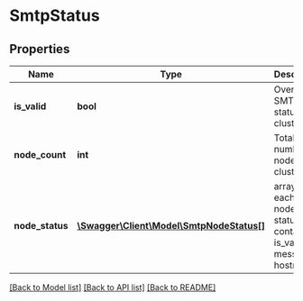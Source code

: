 # SmtpStatus

## Properties
Name | Type | Description | Notes
------------ | ------------- | ------------- | -------------
**is_valid** | **bool** | Overall SMTP status of cluster | [optional] 
**node_count** | **int** | Total number of nodes in cluster | [optional] 
**node_status** | [**\Swagger\Client\Model\SmtpNodeStatus[]**](SmtpNodeStatus.md) | array of each node&#39;s status containing is_valid, message, hostname | [optional] 

[[Back to Model list]](../README.md#documentation-for-models) [[Back to API list]](../README.md#documentation-for-api-endpoints) [[Back to README]](../README.md)


